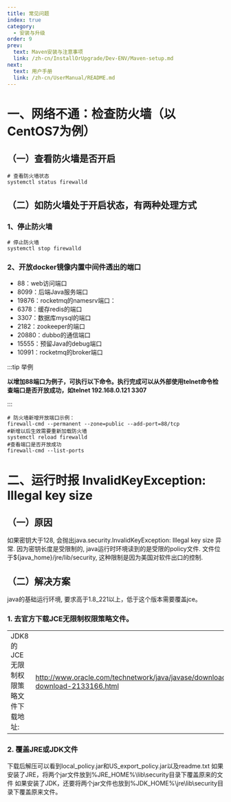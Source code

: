 ```yaml
---
title: 常见问题
index: true
category:
  - 安装与升级
order: 9
prev:
  text: Maven安装与注意事项
  link: /zh-cn/InstallOrUpgrade/Dev-ENV/Maven-setup.md
next:
  text: 用户手册
  link: /zh-cn/UserManual/README.md
---
```

# 一、网络不通：检查防火墙（以CentOS7为例）
## （一）查看防火墙是否开启
```shell
# 查看防火墙状态
systemctl status firewalld
```

## （二）如防火墙处于开启状态，有两种处理方式
### 1、停止防火墙
```shell
# 停止防火墙
systemctl stop firewalld
```

### 2、开放docker镜像内置中间件透出的端口
+ 88：web访问端口
+ 8099：后端Java服务端口
+ 19876：rocketmq的namesrv端口：
+ 6378：缓存redis的端口
+ 3307：数据库mysql的端口
+ 2182：zookeeper的端口
+ 20880：dubbo的通信端口
+ 15555：预留Java的debug端口
+ 10991：rocketmq的broker端口

:::tip 举例

**以增加88端口为例子，可执行以下命令。执行完成可以从外部使用telnet命令检查端口是否开放成功，如telnet 192.168.0.121 3307**

:::

```plain
# 防火墙新增开放端口示例：
firewall-cmd --permanent --zone=public --add-port=88/tcp
#新增以后生效需要重新加载防火墙
systemctl reload firewalld
#查看端口是否开放成功
firewall-cmd --list-ports
```



# 二、运行时报 InvalidKeyException: Illegal key size
## （一）原因
如果密钥大于128, 会抛出java.security.InvalidKeyException: Illegal key size 异常. 因为密钥长度是受限制的, java运行时环境读到的是受限的policy文件. 文件位于${java_home}/jre/lib/security, 这种限制是因为美国对软件出口的控制.

## （二）解决方案
java的基础运行环境, 要求高于1.8_221以上，低于这个版本需要覆盖jce。

### 1. 去官方下载JCE无限制权限策略文件。

<table>
  <tr>
    <td>JDK8的JCE无限制权限策略文件下载地址:</td>
    <td><a href="http://www.oracle.com/technetwork/java/javase/downloads/jce8-download-2133166.html">http://www.oracle.com/technetwork/java/javase/downloads/jce8-download-2133166.html</a></td>
  </tr>

</table>



### 2. 覆盖JRE或JDK文件
下载后解压可以看到local_policy.jar和US_export_policy.jar以及readme.txt
如果安装了JRE，将两个jar文件放到%JRE_HOME%\lib\security目录下覆盖原来的文件
如果安装了JDK，还要将两个jar文件也放到%JDK_HOME%\jre\lib\security目录下覆盖原来文件。

